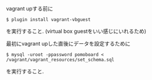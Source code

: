 vagrant upする前に

```
$ plugin install vagrant-vbguest
```

を実行すること. (virtual box guestをいい感じにいれるため)

最初にvagrant upした直後にデータを設定するために

```
$ mysql -uroot -ppassword pomoboard < /vagrant/vagrant_resources/set_schema.sql
```

を実行すること.
